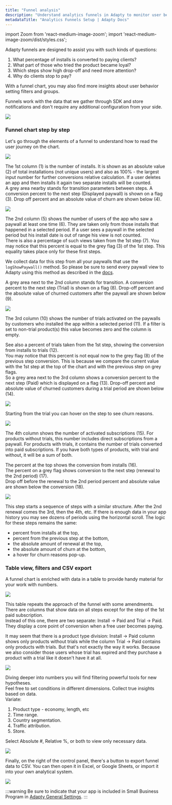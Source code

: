 ```yaml
---
title: "Funnel analysis"
description: "Understand analytics funnels in Adapty to monitor user behavior and improve conversions."
metadataTitle: "Analytics Funnels Setup | Adapty Docs"
---
```


import Zoom from 'react-medium-image-zoom';
import 'react-medium-image-zoom/dist/styles.css';

Adapty funnels are designed to assist you with such kinds of questions:

1. What percentage of installs is converted to paying clients?
2. What part of those who tried the product became loyal?
3. Which steps show high drop-off and need more attention?
4. Why do clients stop to pay?

With a funnel chart, you may also find more insights about user behavior setting filters and groups.   

Funnels work with the data that we gather through SDK and store notifications and don't require any additional configuration from your side.


<Zoom>
  <img src={require('./img/10c99f9-CleanShot_2022-06-24_at_10.08.53.webp').default}
  style={{
    border: '1px solid #727272', /* border width and color */
    width: '700px', /* image width */
    display: 'block', /* for alignment */
    margin: '0 auto' /* center alignment */
  }}
/>
</Zoom>





### Funnel chart step by step

Let's go through the elements of a funnel to understand how to read the user journey on the chart.


<Zoom>
  <img src={require('./img/ed5bf5d-CleanShot_2022-06-23_at_09.36.49.webp').default}
  style={{
    border: '1px solid #727272', /* border width and color */
    width: '700px', /* image width */
    display: 'block', /* for alignment */
    margin: '0 auto' /* center alignment */
  }}
/>
</Zoom>





The 1st column (1) is the number of installs. It is shown as an absolute value (2) of total installations (not unique users) and also as 100% - the largest input number for further conversions relative calculation. If a user deletes an app and then installs it again two separate installs will be counted.  
A grey area nearby stands for transition parameters between steps. A conversion percent to the next step (Displayed paywall) is shown on a flag (3). Drop off percent and an absolute value of churn are shown below (4).


<Zoom>
  <img src={require('./img/00416f9-CleanShot_2022-06-23_at_14.02.06.webp').default}
  style={{
    border: '1px solid #727272', /* border width and color */
    width: '700px', /* image width */
    display: 'block', /* for alignment */
    margin: '0 auto' /* center alignment */
  }}
/>
</Zoom>





The 2nd column (5) shows the number of users of the app who saw a paywall at least one time (6). They are taken only from those installs that happened in a selected period. If a user sees a paywall in the selected period but his install date is out of range his view is not counted.  
There is also a percentage of such views taken from the 1st step (7). You may notice that this percent is equal to the grey flag (3) of the 1st step. This equality takes place only for these first steps.

We collect data for this step from all your paywalls that use the `logShowPaywall()` method. So please be sure to send every paywall view to Adapty using this method as described in the [docs](present-remote-config-paywalls#track-paywall-view-events).  

A grey area next to the 2nd column stands for transition. A conversion percent to the next step (Trial) is shown on a flag (8). Drop-off percent and the absolute value of churned customers after the paywall are shown below (9). 


<Zoom>
  <img src={require('./img/fb11650-CleanShot_2022-06-23_at_15.54.32.webp').default}
  style={{
    border: '1px solid #727272', /* border width and color */
    width: '700px', /* image width */
    display: 'block', /* for alignment */
    margin: '0 auto' /* center alignment */
  }}
/>
</Zoom>





The 3rd column (10) shows the number of trials activated on the paywalls by customers who installed the app within a selected period (11). If a filter is set to non-trial product(s) this value becomes zero and the column is empty. 

See also a percent of trials taken from the 1st step, showing the conversion from installs to trials (12).  
You may notice that this percent is not equal now to the grey flag (8) of the previous step conversion. This is because we compare the current value with the 1st step at the top of the chart and with the previous step on grey flags.  
So a grey area next to the 3rd column shows a conversion percent to the next step (Paid) which is displayed on a flag (13). Drop-off percent and absolute value of churned customers during a trial period are shown below (14).


<Zoom>
  <img src={require('./img/7b88909-CleanShot_2022-06-23_at_15.54.32_-_2.webp').default}
  style={{
    border: '1px solid #727272', /* border width and color */
    width: '700px', /* image width */
    display: 'block', /* for alignment */
    margin: '0 auto' /* center alignment */
  }}
/>
</Zoom>





Starting from the trial you can hover on the step to see churn reasons.


<Zoom>
  <img src={require('./img/df40d2f-CleanShot_2022-06-23_at_17.36.08.webp').default}
  style={{
    border: '1px solid #727272', /* border width and color */
    width: '700px', /* image width */
    display: 'block', /* for alignment */
    margin: '0 auto' /* center alignment */
  }}
/>
</Zoom>





The 4th column shows the number of activated subscriptions (15). For products without trials, this number includes direct subscriptions from a paywall. For products with trials, it contains the number of trials converted into paid subscriptions. If you have both types of products, with trial and without, it will be a sum of both. 

The percent at the top shows the conversion from installs (16).  
The percent on a grey flag shows conversion to the next step (renewal to the 2nd period) (17).  
Drop off before the renewal to the 2nd period percent and absolute value are shown below the conversion (18).


<Zoom>
  <img src={require('./img/d13bf9b-CleanShot_2022-06-23_at_15.54.32-3.webp').default}
  style={{
    border: '1px solid #727272', /* border width and color */
    width: '700px', /* image width */
    display: 'block', /* for alignment */
    margin: '0 auto' /* center alignment */
  }}
/>
</Zoom>





This step starts a sequence of steps with a similar structure. After the 2nd renewal comes the 3rd, then the 4th, etc. If there is enough data in your app history you may see dozens of periods using the horizontal scroll. The logic for these steps remains the same:

- percent from installs at the top, 
- percent from the previous step at the bottom, 
- the absolute amount of renewal at the top, 
- the absolute amount of churn at the bottom,
- a hover for churn reasons pop-up. 

### Table view, filters and CSV export

A funnel chart is enriched with data in a table to provide handy material for your work with numbers. 


<Zoom>
  <img src={require('./img/4787aff-CleanShot_2022-06-23_at_21.01.44.webp').default}
  style={{
    border: '1px solid #727272', /* border width and color */
    width: '700px', /* image width */
    display: 'block', /* for alignment */
    margin: '0 auto' /* center alignment */
  }}
/>
</Zoom>





This table repeats the approach of the funnel with some amendments.  
There are columns that show data on all steps except for the step of the 1st paid subscription.  
Instead of this one, there are two separate: Install -> Paid and Trial -> Paid. They display a core point of conversion when a free user becomes paying.

It may seem that there is a product type division: Install -> Paid column shows only products without trials while the column Trial -> Paid contains only products with trials. But that's not exactly the way it works. Because we also consider those users whose trial has expired and they purchase a product with a trial like it doesn't have it at all.


<Zoom>
  <img src={require('./img/a9bcbc7-CleanShot_2022-06-23_at_21.29.12.webp').default}
  style={{
    border: '1px solid #727272', /* border width and color */
    width: '700px', /* image width */
    display: 'block', /* for alignment */
    margin: '0 auto' /* center alignment */
  }}
/>
</Zoom>





Diving deeper into numbers you will find filtering powerful tools for new hypotheses.  
Feel free to set conditions in different dimensions. Collect true insights based on data.  
Variate: 

1. Product type - economy, length, etc
2. Time range. 
3. Country segmentation.
4. Traffic attribution.
5. Store.

Select Absolute #, Relative %, or both to view only necessary data.


<Zoom>
  <img src={require('./img/1475e42-CleanShot_2022-06-23_at_21.50.33_-2.webp').default}
  style={{
    border: '1px solid #727272', /* border width and color */
    width: '700px', /* image width */
    display: 'block', /* for alignment */
    margin: '0 auto' /* center alignment */
  }}
/>
</Zoom>





Finally, on the right of the control panel, there's a button to export funnel data to CSV. You can then open it in Excel, or Google Sheets, or import it into your own analytical system.


<Zoom>
  <img src={require('./img/ff23846-CleanShot_2022-06-23_at_22.15.49.webp').default}
  style={{
    border: '1px solid #727272', /* border width and color */
    width: '700px', /* image width */
    display: 'block', /* for alignment */
    margin: '0 auto' /* center alignment */
  }}
/>
</Zoom>





:::warning
Be sure to indicate that your app is included in Small Business Program in [Adapty General Settings](https://app.adapty.io/settings/general).
:::